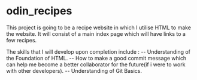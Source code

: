# odin_recipes
This project is going to be a recipe website in which I utilise HTML to make the website. It will consist of a main index page which will have links to a few recipes.

The skills that I will develop upon completion include :
-- Understanding of the Foundation of HTML.
-- How to make a good commit message which can help me become a better collaborator for the future(if i were to work with other developers).
-- Understanding of Git Basics.